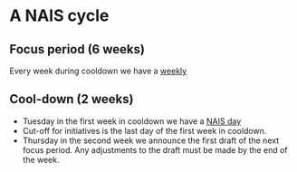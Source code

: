 # A NAIS cycle

## Focus period (6 weeks)
Every week during cooldown we have a [weekly](weekly.md)

## Cool-down (2 weeks)
- Tuesday in the first week in cooldown we have a [NAIS day](nais-day.md)
- Cut-off for initiatives is the last day of the first week in cooldown. 
- Thursday in the second week we announce the first draft of the next focus period. Any adjustments to the draft must be made by the end of the week.
